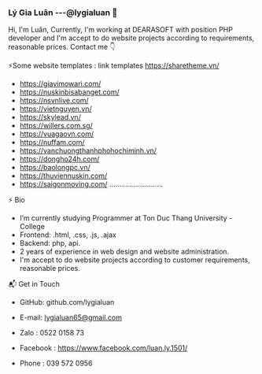 ### Lý Gia Luân ---@lygialuan 👋

Hi, I'm Luân, Currently, I'm working at DEARASOFT with position PHP developer and I'm accept to do website projects according to requirements, reasonable prices.
Contact me 👇

⚡Some website templates : link templates https://sharetheme.vn/
+ https://giavimowari.com/
+ https://nuskinbisabanget.com/
+ https://nsvnlive.com/
+ https://vietnguyen.vn/
+ https://skylead.vn/
+ https://willers.com.sg/
+ https://vuagaovn.com/
+ https://nuffam.com/
+ https://vanchuongthanhphohochiminh.vn/
+ https://dongho24h.com/
+ https://baolongpc.vn/
+ https://thuviennuskin.com/
+ https://saigonmoving.com/
...........................

⚡ Bio
- I’m currently studying Programmer at Ton Duc Thang University - College
- Frontend: .html, .css, .js, .ajax
- Backend: php, api.
- 2 years of experience in web design and website administration.
- I'm accept to do website projects according to customer requirements, reasonable prices.

📬 Get in Touch

  - GitHub: github.com/lygialuan
    
  - E-mail: lygialuan65@gmail.com
    
  - Zalo : 0522 0158 73
    
  - Facebook : https://www.facebook.com/luan.ly.1501/
    
  - Phone : 039 572 0956
